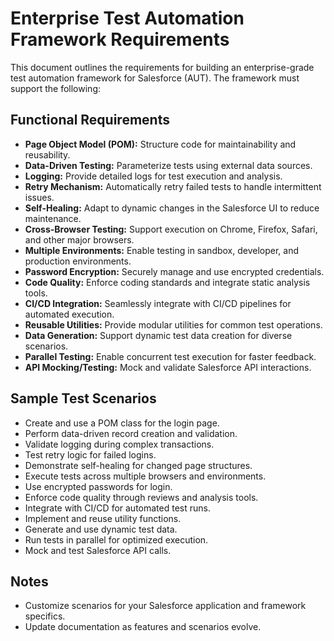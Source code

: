 # Enterprise Test Automation Framework Requirements

This document outlines the requirements for building an enterprise-grade test automation framework for Salesforce (AUT). The framework must support the following:

## Functional Requirements

- **Page Object Model (POM):** Structure code for maintainability and reusability.
- **Data-Driven Testing:** Parameterize tests using external data sources.
- **Logging:** Provide detailed logs for test execution and analysis.
- **Retry Mechanism:** Automatically retry failed tests to handle intermittent issues.
- **Self-Healing:** Adapt to dynamic changes in the Salesforce UI to reduce maintenance.
- **Cross-Browser Testing:** Support execution on Chrome, Firefox, Safari, and other major browsers.
- **Multiple Environments:** Enable testing in sandbox, developer, and production environments.
- **Password Encryption:** Securely manage and use encrypted credentials.
- **Code Quality:** Enforce coding standards and integrate static analysis tools.
- **CI/CD Integration:** Seamlessly integrate with CI/CD pipelines for automated execution.
- **Reusable Utilities:** Provide modular utilities for common test operations.
- **Data Generation:** Support dynamic test data creation for diverse scenarios.
- **Parallel Testing:** Enable concurrent test execution for faster feedback.
- **API Mocking/Testing:** Mock and validate Salesforce API interactions.

## Sample Test Scenarios

- Create and use a POM class for the login page.
- Perform data-driven record creation and validation.
- Validate logging during complex transactions.
- Test retry logic for failed logins.
- Demonstrate self-healing for changed page structures.
- Execute tests across multiple browsers and environments.
- Use encrypted passwords for login.
- Enforce code quality through reviews and analysis tools.
- Integrate with CI/CD for automated test runs.
- Implement and reuse utility functions.
- Generate and use dynamic test data.
- Run tests in parallel for optimized execution.
- Mock and test Salesforce API calls.

## Notes

- Customize scenarios for your Salesforce application and framework specifics.
- Update documentation as features and scenarios evolve.